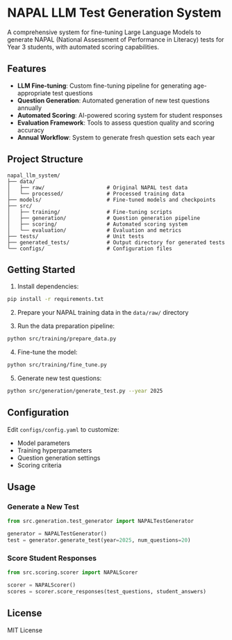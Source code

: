 # NAPAL LLM Test Generation System

A comprehensive system for fine-tuning Large Language Models to generate NAPAL (National Assessment of Performance in Literacy) tests for Year 3 students, with automated scoring capabilities.

## Features

- **LLM Fine-tuning**: Custom fine-tuning pipeline for generating age-appropriate test questions
- **Question Generation**: Automated generation of new test questions annually
- **Automated Scoring**: AI-powered scoring system for student responses
- **Evaluation Framework**: Tools to assess question quality and scoring accuracy
- **Annual Workflow**: System to generate fresh question sets each year

## Project Structure

```
napal_llm_system/
├── data/
│   ├── raw/                    # Original NAPAL test data
│   └── processed/              # Processed training data
├── models/                     # Fine-tuned models and checkpoints
├── src/
│   ├── training/               # Fine-tuning scripts
│   ├── generation/             # Question generation pipeline
│   ├── scoring/                # Automated scoring system
│   └── evaluation/             # Evaluation and metrics
├── tests/                      # Unit tests
├── generated_tests/            # Output directory for generated tests
└── configs/                    # Configuration files
```

## Getting Started

1. Install dependencies:
```bash
pip install -r requirements.txt
```

2. Prepare your NAPAL training data in the `data/raw/` directory

3. Run the data preparation pipeline:
```bash
python src/training/prepare_data.py
```

4. Fine-tune the model:
```bash
python src/training/fine_tune.py
```

5. Generate new test questions:
```bash
python src/generation/generate_test.py --year 2025
```

## Configuration

Edit `configs/config.yaml` to customize:
- Model parameters
- Training hyperparameters
- Question generation settings
- Scoring criteria

## Usage

### Generate a New Test
```python
from src.generation.test_generator import NAPALTestGenerator

generator = NAPALTestGenerator()
test = generator.generate_test(year=2025, num_questions=20)
```

### Score Student Responses
```python
from src.scoring.scorer import NAPALScorer

scorer = NAPALScorer()
scores = scorer.score_responses(test_questions, student_answers)
```

## License

MIT License